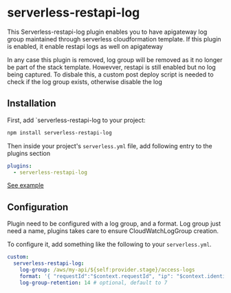# serverless-restapi-log

This Serverless-restapi-log plugin enables you to have apigateway log group maintained through serverless cloudformation template.
If this plugin is enabled, it enable restapi logs as well on apigateway

In any case this plugin is removed, log group will be removed as it no longer be part of the stack template. Howevver, restapi is still enabled but no log being captured. To disbale this, a custom post deploy script is needed to check if the log group exists, otherwise disable the log

## Installation

First, add `serverless-restapi-log to your project:

```sh
npm install serverless-restapi-log
```

Then inside your project's `serverless.yml` file, add following entry to the plugins section

```yml
plugins:
  - serverless-restapi-log
```

[See example](./example/README.md)

## Configuration

Plugin need to be configured with a log group, and a format.
Log group just need a name, plugins takes care to ensure CloudWatchLogGroup creation.

To configure it, add something like the following to your `serverless.yml`.

```yml
custom:
  serverless-restapi-log:
    log-group: /aws/my-api/${self:provider.stage}/access-logs
    format: '{ "requestId":"$context.requestId", "ip": "$context.identity.sourceIp", "caller":"$context.identity.caller", "user":"$context.identity.user","requestTime":"$context.requestTime", "httpMethod":"$context.httpMethod","resourcePath":"$context.resourcePath", "status":"$context.status","protocol":"$context.protocol", "responseLength":"$context.responseLength" }'
    log-group-retention: 14 # optional, default to 7
```
